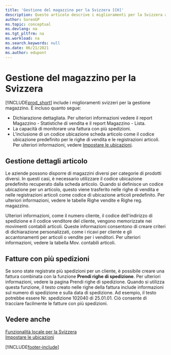 ```yaml
---
title: 'Gestione del magazzino per la Svizzera [CH]'
description: Questo articolo descrive i miglioramenti per la Svizzera alle funzioni speciali di gestione dell'inventario in Business Central.
author: SorenGP
ms.topic: conceptual
ms.devlang: na
ms.tgt_pltfrm: na
ms.workload: na
ms.search.keywords: null
ms.date: 06/21/2021
ms.author: edupont
---
```

# Gestione del magazzino per la Svizzera
[!INCLUDE[prod_short](../../includes/prod_short.md)] include i miglioramenti svizzeri per la gestione magazzino. È incluso quanto segue:  

- Dichiarazione dettagliata.  Per ulteriori informazioni vedere il report Magazzino - Statistiche di vendita e il report Magazzino - Lista.  
- La capacità di monitorare una fattura con più spedizioni.  
- L'inclusione di un codice ubicazione scheda articolo come il codice ubicazione predefinito per le righe di vendita e le registrazioni articoli. Per ulteriori informazioni, vedere [Impostare le ubicazioni](../../inventory-how-setup-locations.md).

## Gestione dettagli articolo  
Le aziende possono disporre di magazzini diversi per categorie di prodotti diversi. In questi casi, è necessario utilizzare il codice ubicazione predefinito recuperato dalla scheda articolo. Quando si definisce un codice ubicazione per un articolo, questo viene trasferito nelle righe di vendita e nelle registrazioni articoli come codice di ubicazione articoli predefinito. Per ulteriori informazioni, vedere le tabelle Righe vendite e Righe reg. magazzino.  

Ulteriori informazioni, come il numero cliente, il codice dell'indirizzo di spedizione e il codice venditore del cliente, vengono memorizzate nei movimenti contabili articoli. Queste informazioni consentono di creare criteri di dichiarazione personalizzati, come i ricavi per cliente e gli accantonamenti per articoli o vendite per i venditori. Per ulteriori informazioni, vedere la tabella Mov. contabili articoli.  

## Fatture con più spedizioni  
Se sono state registrate più spedizioni per un cliente, è possibile creare una fattura combinata con la funzione **Prendi righe di spedizione**. Per ulteriori informazioni, vedere la pagina Prendi righe di spedizione. Quando si utilizza questa funzione, il testo creato nelle righe della fattura include informazioni sul numero di spedizione e sulla data di spedizione. Ad esempio, il testo potrebbe essere Nr. spedizione 102040 di 25.01.01. Ciò consente di tracciare facilmente le fatture con più spedizioni.  

## Vedere anche  
 [Funzionalità locale per la Svizzera](switzerland-local-functionality.md)   
 [Impostare le ubicazioni](../../inventory-how-setup-locations.md)


[!INCLUDE[footer-include](../../includes/footer-banner.md)]